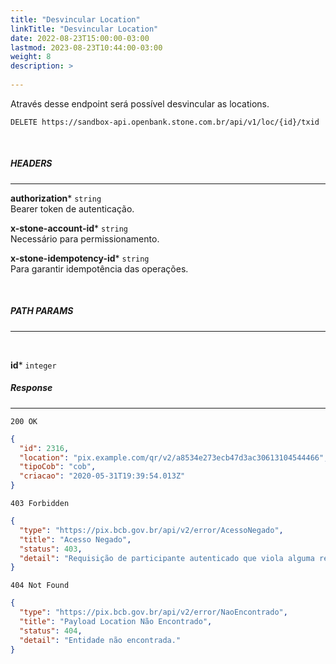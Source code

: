 ```yaml
---
title: "Desvincular Location"
linkTitle: "Desvincular Location"
date: 2022-08-23T15:00:00-03:00
lastmod: 2023-08-23T10:44:00-03:00
weight: 8
description: >
  
---
```


Através desse endpoint será possível desvincular as locations.

```
DELETE https://sandbox-api.openbank.stone.com.br/api/v1/loc/{id}/txid
```
<br>

##### **HEADERS**
---

**authorization*** `string`
<br> Bearer token de autenticação.

**x-stone-account-id*** `string`
<br> Necessário para permissionamento.

**x-stone-idempotency-id*** `string`
<br> Para garantir idempotência das operações.

<br>

##### **PATH PARAMS**
---
<br>

**id*** `integer`
<br>

##### **Response**
---

```
200 OK
```

```json
{
  "id": 2316,
  "location": "pix.example.com/qr/v2/a8534e273ecb47d3ac30613104544466",
  "tipoCob": "cob",
  "criacao": "2020-05-31T19:39:54.013Z"
}
```

```
403 Forbidden
```

```json
{
  "type": "https://pix.bcb.gov.br/api/v2/error/AcessoNegado",
  "title": "Acesso Negado",
  "status": 403,
  "detail": "Requisição de participante autenticado que viola alguma regra de autorização."
}
```

```
404 Not Found
```

```json
{
  "type": "https://pix.bcb.gov.br/api/v2/error/NaoEncontrado",
  "title": "Payload Location Não Encontrado",
  "status": 404,
  "detail": "Entidade não encontrada."
}
```
